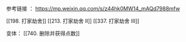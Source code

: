 参考链接 ： https://mp.weixin.qq.com/s/z44hk0MW14_mAQd7988mfw

[[198. 打家劫舍]]
[[213. 打家劫舍 II]]
[[337. 打家劫舍 III]]


变体：
[[740. 删除并获得点数]]